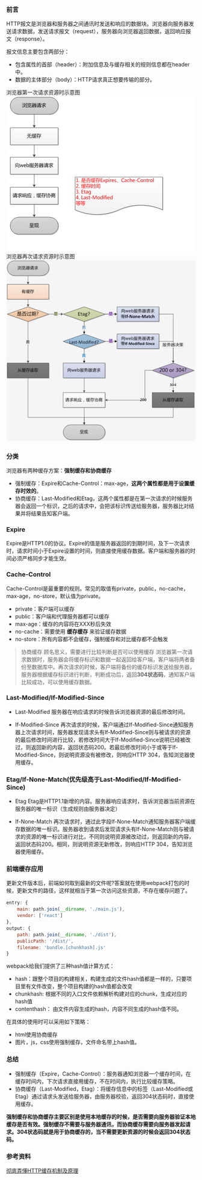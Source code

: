 ### 前言
HTTP报文是浏览器和服务器之间通讯时发送和响应的数据块。浏览器向服务器发送请求数据，发送请求报文（request），服务器向浏览器返回数据，返回响应报文（response）。

报文信息主要包含两部分：
- 包含属性的首部（header）：附加信息及与缓存相关的规则信息都在header中。
- 数据的主体部分（body）：HTTP请求真正想要传输的部分。

浏览器第一次请求资源时示意图
![第一次请求](../image/strange-cache.png)
浏览器再次请求资源时示意图
![第二次请求](../image/compare-cache.png)

### 分类
浏览器有两种缓存方案：**强制缓存和协商缓存**
- 强制缓存：Expire和Cache-Control：max-age，**这两个属性都是用于设置缓存时效的**。
- 协商缓存：Last-Modified和Etag，这两个属性都是在第一次请求的时候服务器会返回一个标识，之后的请求中，会把该标识传送给服务器，服务器比对结果并将结果告知客户端。

### Expire
Expire是HTTP1.0的协议。Expire的值是服务器返回的到期时间，及下一次请求时，请求时间小于Expire设置的时间，则直接使用缓存数据。客户端和服务器的时间必须严格同步才能生效。

### Cache-Control
Cache-Control是最重要的规则。常见的取值有private，public，no-cache，max-age，no-store，默认值为private。
- private：客户端可以缓存
- public：客户端和代理服务器都可以缓存
- max-age：缓存的内容将在XXX秒后失效
- no-cache：需要使用 **缓存缓存** 来验证缓存数据
- no-store：所有内容都不会缓存，强制缓存和对比缓存都不会触发

> 协商缓存
> 顾名思义，需要进行比较判断是否可以使用缓存
> 浏览器第一次请求数据时，服务器会将缓存标识和数据一起返回给客户端，客户端将两者备份至数据库中。再次请求的时候，客户端将备份的缓存标识发送给服务器，服务器根据缓存标识进行判断，判断成功后，返回**304状态码**，通知客户端比较成功，可以使用缓存数据。

### Last-Modified/If-Modified-Since
- Last-Modified
服务器在响应请求的时候告诉浏览器资源的最后修改时间。

- If-Modified-Since
再次请求的时候，客户端通过If-Modified-Since通知服务器上次请求时间，服务器发现请求头有If-Modified-Since则与被请求的资源的最后修改时间进行比较，若修改时间大于If-Modified-Since说明已经被改过，则返回新的内容，返回状态码200。若最后修改时间小于或等于If-Modified-Since，则说明资源没有被修改，则响应HTTP 304，告知浏览器使用缓存。

### Etag/If-None-Match(优先级高于Last-Modified/If-Modified-Since)
- Etag
Etag是HTTP1.1新增的内容。服务器响应请求时，告诉浏览器当前资源在服务器的唯一标识（生成规则由服务器决定）

- If-None-Match
再次请求时，通过此字段If-None-Match通知服务器客户端缓存数据的唯一标识。服务器收到请求后发现请求头有If-None-Match则与被请求的资源的唯一标识进行对比，不同则说明资源被改动过，则返回新的内容，返回状态码200。相同，则说明资源无新修改，则响应HTTP 304，告知浏览器使用缓存。

### 前端缓存应用
更新文件版本后，前端如何取到最新的文件呢?答案就在使用webpack打包的时候，更新文件的路径，这样就相当于第一次访问这些资源，不存在缓存问题了。
```js
entry: {
    main: path.join(__dirname, './main.js'),
    vendor: ['react']
},
output: {
    path: path.join(__dirname, './dist'),
    publicPath: '/dist/',
    filename: 'bundle.[chunkhash].js'
}
```
webpack给我们提供了三种hash值计算方式：
- hash：跟整个项目的构建相关，构建生成的文件hash值都是一样的，只要项目里有文件改变，整个项目构建的hash值都会改变
- chunkhash: 根据不同的入口文件依赖解析构建对应的chunk，生成对应的hash值
- contenthash： 由文件内容生成的hash，内容不同生成的hash值不同。

在具体的使用时可以采用如下策略：
- html使用协商缓存
- 图片，js，css使用强制缓存，文件命名带上hash值。


### 总结
- 强制缓存（Expire，Cache-Control）：服务器通知浏览器一个缓存时间，在缓存时间内，下次请求直接用缓存，不在时间内，执行比较缓存策略。
- 协商缓存（Last-Modified，Etag）：将缓存信息中的标签（Last-Modified或Etag）通过请求头发送给服务器，由服务器校验，返回304状态码时，直接使用缓存。

**强制缓存和协商缓存主要区别是使用本地缓存的时候，是否需要向服务器验证本地缓存是否有效。强制缓存不需要与服务器通讯，而协商缓存需要向服务器发起请求。304状态码就是用于协商缓存的，当不需要更新资源的时候会返回304状态码。**

### 参考资料
[彻底弄懂HTTP缓存机制及原理](https://www.cnblogs.com/chenqf/p/6386163.html)
